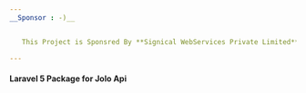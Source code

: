 ```yaml
---
__Sponsor : -)__


   This Project is Sponsred By **Signical WebServices Private Limited**

---
```


#### Laravel 5 Package for Jolo Api